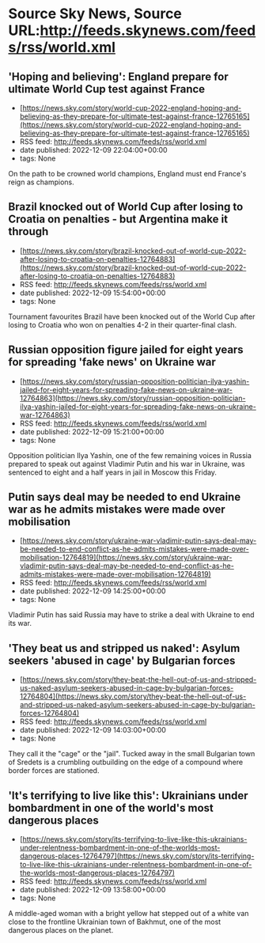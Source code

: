# Source Sky News, Source URL:http://feeds.skynews.com/feeds/rss/world.xml

## 'Hoping and believing': England prepare for ultimate World Cup test against France
 - [https://news.sky.com/story/world-cup-2022-england-hoping-and-believing-as-they-prepare-for-ultimate-test-against-france-12765165](https://news.sky.com/story/world-cup-2022-england-hoping-and-believing-as-they-prepare-for-ultimate-test-against-france-12765165)
 - RSS feed: http://feeds.skynews.com/feeds/rss/world.xml
 - date published: 2022-12-09 22:04:00+00:00
 - tags: None

On the path to be crowned world champions, England must end France's reign as champions.

## Brazil knocked out of World Cup after losing to Croatia on penalties - but Argentina make it through
 - [https://news.sky.com/story/brazil-knocked-out-of-world-cup-2022-after-losing-to-croatia-on-penalties-12764883](https://news.sky.com/story/brazil-knocked-out-of-world-cup-2022-after-losing-to-croatia-on-penalties-12764883)
 - RSS feed: http://feeds.skynews.com/feeds/rss/world.xml
 - date published: 2022-12-09 15:54:00+00:00
 - tags: None

Tournament favourites Brazil have been knocked out of the World Cup after losing to Croatia who won on penalties 4-2 in their quarter-final clash.

## Russian opposition figure jailed for eight years for spreading 'fake news' on Ukraine war
 - [https://news.sky.com/story/russian-opposition-politician-ilya-yashin-jailed-for-eight-years-for-spreading-fake-news-on-ukraine-war-12764863](https://news.sky.com/story/russian-opposition-politician-ilya-yashin-jailed-for-eight-years-for-spreading-fake-news-on-ukraine-war-12764863)
 - RSS feed: http://feeds.skynews.com/feeds/rss/world.xml
 - date published: 2022-12-09 15:21:00+00:00
 - tags: None

Opposition politician Ilya Yashin, one of the few remaining voices in Russia prepared to speak out against Vladimir Putin and his war in Ukraine, was sentenced to eight and a half years in jail in Moscow this Friday.&#160;

## Putin says deal may be needed to end Ukraine war as he admits mistakes were made over mobilisation
 - [https://news.sky.com/story/ukraine-war-vladimir-putin-says-deal-may-be-needed-to-end-conflict-as-he-admits-mistakes-were-made-over-mobilisation-12764819](https://news.sky.com/story/ukraine-war-vladimir-putin-says-deal-may-be-needed-to-end-conflict-as-he-admits-mistakes-were-made-over-mobilisation-12764819)
 - RSS feed: http://feeds.skynews.com/feeds/rss/world.xml
 - date published: 2022-12-09 14:25:00+00:00
 - tags: None

Vladimir Putin has said Russia may have to strike a deal with Ukraine to end its war.

## 'They beat us and stripped us naked': Asylum seekers 'abused in cage' by Bulgarian forces
 - [https://news.sky.com/story/they-beat-the-hell-out-of-us-and-stripped-us-naked-asylum-seekers-abused-in-cage-by-bulgarian-forces-12764804](https://news.sky.com/story/they-beat-the-hell-out-of-us-and-stripped-us-naked-asylum-seekers-abused-in-cage-by-bulgarian-forces-12764804)
 - RSS feed: http://feeds.skynews.com/feeds/rss/world.xml
 - date published: 2022-12-09 14:03:00+00:00
 - tags: None

They call it the "cage" or the "jail". Tucked away in the small Bulgarian town of Sredets is a crumbling outbuilding on the edge of a compound where border forces are stationed.

## 'It's terrifying to live like this': Ukrainians under bombardment in one of the world's most dangerous places
 - [https://news.sky.com/story/its-terrifying-to-live-like-this-ukrainians-under-relentness-bombardment-in-one-of-the-worlds-most-dangerous-places-12764797](https://news.sky.com/story/its-terrifying-to-live-like-this-ukrainians-under-relentness-bombardment-in-one-of-the-worlds-most-dangerous-places-12764797)
 - RSS feed: http://feeds.skynews.com/feeds/rss/world.xml
 - date published: 2022-12-09 13:58:00+00:00
 - tags: None

A middle-aged woman with a bright yellow hat stepped out of a white van close to the frontline Ukrainian town of Bakhmut, one of the most dangerous places on the planet.
